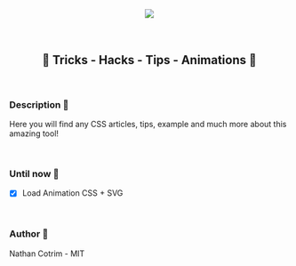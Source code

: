 <div align="center">
  <img src="https://massimus.com/wp-content/themes/thanos/woocommerce/assets-for-new-sales-pegas/img/css-escalando-scrum.svg">
  
  <br>
  <br>
  <br>
  
  ## 🌠  Tricks - Hacks  -  Tips  -  Animations 🌠
</div>

<br>

### Description 📝
Here you will find any CSS articles, tips, example and much more about this amazing tool!


<br>

### Until now 🔮

- [x] Load Animation CSS + SVG

<br>

### Author 🤺

Nathan Cotrim - MIT
